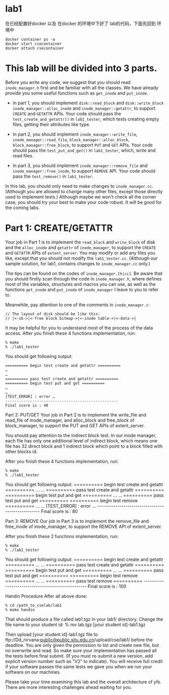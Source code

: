 # lab1

在已经配置好docker 以及 在docker 的环境中下好了 lab的代码，下面先回到 环境中

```
docker container ps -a
docker start csecontainer
docker attach csecontainer
```

# This lab will be divided into 3 parts.

Before you write any code, we suggest that you should read `inode_manager.h` first and be familiar with all the classes. We have already provide you some useful functions such as `get_inode` and `put_inode`.

 * In part 1, you should implement `disk::read_block` and `disk::write_block` `inode_manager::alloc_inode` and `inode_manager::getattr`, to support `CREATE` and `GETATTR` APIs. Your code should pass the `test_create_and_getattr()` in `lab1_tester`, which tests creating empty files, getting their attributes like type.

 * In part 2, you should implement `inode_manager::write_file`, `inode_manager::read_file`, `block_manager::alloc_block`, `block_manager::free_block`, to support `PUT` and `GET` APIs. Your code should pass the `test_put_and_get()` in `lab1_tester`, which, write and read files.

 * In part 3, you should implement `inode_manager::remove_file` and `inode_manager::free_inode`, to support `REMOVE` API. Your code should pass the `test_remove()` in `lab1_tester`.

In this lab, you should only need to make changes to `inode_manager.cc`. (Although you are allowed to change many other files, except those directly used to implement tests.) Although maybe we won't check all the corner case, you should try your best to make your code robust. It will be good for the coming labs.

# Part 1: CREATE/GETATTR

Your job in Part 1 is to implement the `read_block` and `write_block` of disk and the `alloc_inode` and `getattr` of `inode_manager`, to support the `CREATE` and `GETATTR` APIs of `extent_server`. You may modify or add any files you like, except that you should not modify the `lab1_tester.cc`. (Although our sample solution, for lab1, contains changes to `inode_manager.cc` only.)

The tips can be found on the codes of `inode_manager.[h|cc]`. Be aware that you should firstly scan through the code in `inode_manager.h`, where defines most of the variables, structures and macros you can use, as well as the functions `get_inode` and `put_inode` of `inode_manager` I leave to you to refer to.

Meanwhile, pay attention to one of the comments in `inode_manager.c`:

    // The layout of disk should be like this:
    // |<-sb->|<-free block bitmap->|<-inode table->|<-data->|

It may be helpful for you to understand most of the process of the data access. After you finish these 4 functions implementation, run:

    % make
    % ./lab1_tester

You should get following output:

    ========== begin test create and getattr ==========
    …
    …
    ========== pass test create and getattr ==========
    ========== begin test put and get ==========
    …
    …
    [TEST_ERROR] : error …
    --------------------------------------------------
    Final score is : 40
      






















Part 2: PUT/GET
Your job in Part 2 is to implement the write_file and read_file of inode_manager, and alloc_block and free_block of block_manager, to support the PUT and GET APIs of extent_server.

You should pay attention to the indirect block test. In our inode manager, each file has only one additional level of indirect block, which means one file has 32 direct block and 1 indirect block which point to a block filled with other blocks id.

After you finish these 4 functions implementation, run:

    % make
    % ./lab1_tester
  
You should get following output:
    ========== begin test create and getattr ==========
    …
    …
    ========== pass test create and getattr ==========
    ========== begin test put and get ==========
    …
    …
    ========== pass test put and get ==========
    ========== begin test remove ==========
    …
    ...
    [TEST_ERROR] : error …
    --------------------------------------------------
    Final score is : 80
  
Part 3: REMOVE
Our job in Part 3 is to implement the remove_file and free_inode of inode_manager, to support the REMOVE API of extent_server.

After you finish these 2 functions implementation, run:

    % make
    % ./lab1_tester
  
You should get following output:
    ========== begin test create and getattr ==========
    …
    …
    ========== pass test create and getattr ==========
    ========== begin test put and get ==========
    …
    …
    ========== pass test put and get ==========
    ========== begin test remove ==========
    …
    ...
    ========== pass test remove ==========
    --------------------------------------------------
    Final score is : 100
  
Handin Procedure
After all above done:

    % cd /path_to_cselab/lab1
    % make handin
  
That should produce a file called lab1.tgz in your lab1/ directory. Change the file name to your student id:
    % mv lab.tgz [your student id]-lab1.tgz
  
Then upload [your student id]-lab1.tgz file to ftp://Dd_nirvana:public@public.sjtu.edu.cn/upload/cse/lab1/ before the deadline. You are only given the permission to list and create new file, but no overwrite and read. So make sure your implementation has passed all the tests before final submit. (If you must re-submit a new version, add explicit version number such as "V2" to indicate).
You will receive full credit if your software passes the same tests we gave you when we run your software on our machines.

Please take your time examining this lab and the overall architecture of yfs. There are more interesting challenges ahead waiting for you.

